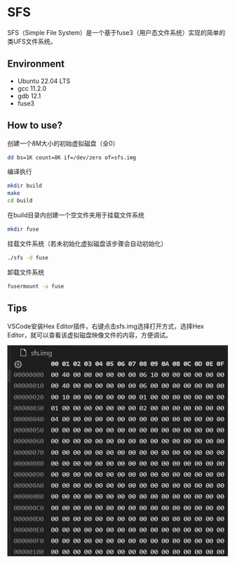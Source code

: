 # SFS

SFS（Simple File System）是一个基于fuse3（用户态文件系统）实现的简单的类UFS文件系统。

## Environment

- Ubuntu 22.04 LTS
- gcc 11.2.0
- gdb 12.1
- fuse3

## How to use?

创建一个8M大小的初始虚拟磁盘（全0）

```bash
dd bs=1K count=8K if=/dev/zero of=sfs.img
```

编译执行

```bash
mkdir build
make
cd build
```

在build目录内创建一个空文件夹用于挂载文件系统

```bash
mkdir fuse
```

挂载文件系统（若未初始化虚拟磁盘该步骤会自动初始化）

```bash
./sfs -d fuse
```

卸载文件系统

```bash
fusermount -u fuse
```

## Tips

VSCode安装Hex Editor插件，右键点击sfs.img选择打开方式，选择Hex Editor，就可以查看该虚拟磁盘映像文件的内容，方便调试。

![image](img/sfsimg.png)